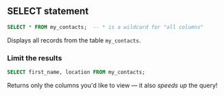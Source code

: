 ## SELECT statement

```sql
SELECT * FROM my_contacts;  -- * is a wildcard for "all columns"
```

Displays all records from the table `my_contacts`.


### Limit the results

```sql
SELECT first_name, location FROM my_contacts;
```

Returns only the columns you'd like to view — it also _speeds up_ the query!
